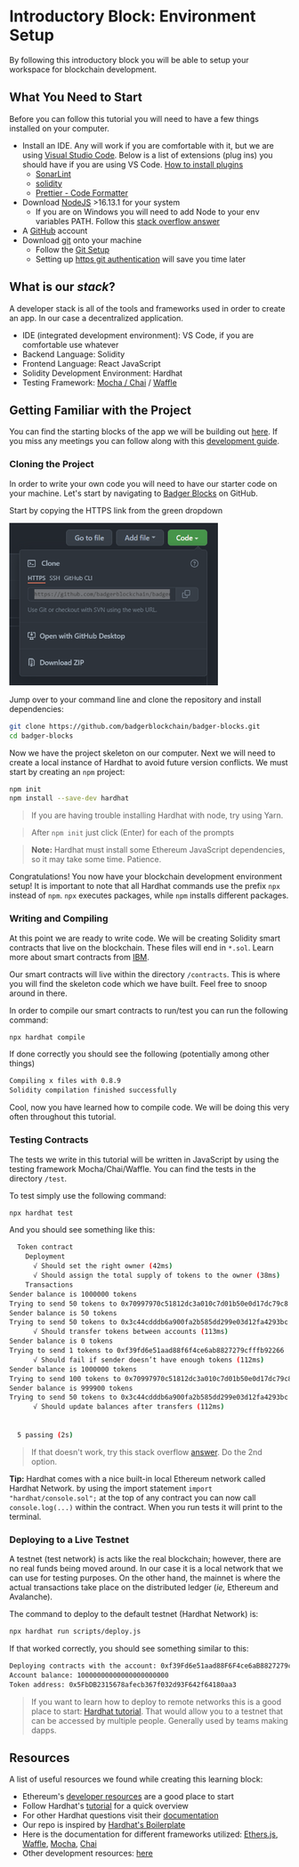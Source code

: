 # Introductory Block: Environment Setup

By following this introductory block you will be able to setup your workspace for blockchain development.


## What You Need to Start

Before you can follow this tutorial you will need to have a few things installed on your computer.

+ Install an IDE. Any will work if you are comfortable with it, but we are using [Visual Studio Code](https://code.visualstudio.com/download). Below is a list of extensions (plug ins) you should have if you are using VS Code. [How to install plugins](https://code.visualstudio.com/learn/get-started/extensions)
  + [SonarLint](https://marketplace.visualstudio.com/items?itemName=SonarSource.sonarlint-vscode)
  + [solidity](https://marketplace.visualstudio.com/items?itemName=JuanBlanco.solidity)
  + [Prettier - Code Formatter](https://marketplace.visualstudio.com/items?itemName=esbenp.prettier-vscode)
+ Download [NodeJS](https://nodejs.org/en/download/) >16.13.1 for your system
  + If you are on Windows you will need to add Node to your env variables PATH. Follow this [stack overflow answer](https://stackoverflow.com/a/27864253)
+ A [GitHub](https://github.com/) account
+ Download [git](https://git-scm.com/downloads) onto your machine
  + Follow the [Git Setup](https://docs.github.com/en/get-started/quickstart/set-up-git#setting-up-git)
  + Setting up [https git authentication](https://docs.github.com/en/get-started/quickstart/set-up-git#next-steps-authenticating-with-github-from-git) will save you time later  


## What is our *stack*?

A developer stack is all of the tools and frameworks used in order to create an app. In our case a decentralized application.

- IDE (integrated development environment): VS Code, if you are comfortable use whatever
- Backend Language: Solidity
- Frontend Language: React JavaScript
- Solidity Development Environment: Hardhat
- Testing Framework: [Mocha / Chai](https://www.codecademy.com/article/bapi-testing-intro) / [Waffle](https://ethereum-waffle.readthedocs.io/en/latest/index.html)


## Getting Familiar with the Project

You can find the starting blocks of the app we will be building out [here](https://github.com/badgerblockchain/badger-blocks). If you miss any meetings you can follow along with this [development guide](https://github.com/badgerblockchain/development-guide).


### Cloning the Project

In order to write your own code you will need to have our starter code on your machine. Let's start by navigating to [Badger Blocks](https://github.com/badgerblockchain/badger-blocks) on GitHub.

Start by copying the HTTPS link from the green dropdown

<img src="images/clone-repo.PNG" alt="drawing" width="375"/>

Jump over to your command line and clone the repository and install dependencies:

```sh
git clone https://github.com/badgerblockchain/badger-blocks.git
cd badger-blocks
```

Now we have the project skeleton on our computer. Next we will need to create a local instance of Hardhat to avoid future version conflicts. We must start by creating an `npm` project:

```sh
npm init
npm install --save-dev hardhat
```
> If you are having trouble installing Hardhat with node, try using Yarn.

> After `npm init` just click (Enter) for each of the prompts

> **Note:** Hardhat must install some Ethereum JavaScript dependencies, so it may take some time. Patience.

Congratulations! You now have your blockchain development environment setup! It is important to note that all Hardhat commands use the prefix `npx` instead of `npm`. `npx` executes packages, while `npm` installs different packages.


### Writing and Compiling

At this point we are ready to write code. We will be creating Solidity smart contracts that live on the blockchain. These files will end in `*.sol`. Learn more about smart contracts from [IBM](https://www.ibm.com/topics/smart-contracts#:~:text=Next%20Steps-,Smart%20contracts%20defined,intermediary's%20involvement%20or%20time%20loss.).

Our smart contracts will live within the directory `/contracts`. This is where you will find the skeleton code which we have built. Feel free to snoop around in there.

In order to compile our smart contracts to run/test you can run the following command:

```sh
npx hardhat compile
```

If done correctly you should see the following (potentially among other things)

```sh
Compiling x files with 0.8.9
Solidity compilation finished successfully
```

Cool, now you have learned how to compile code. We will be doing this very often throughout this tutorial.


### Testing Contracts

The tests we write in this tutorial will be written in JavaScript by using the testing framework Mocha/Chai/Waffle. You can find the tests in the directory `/test`.

To test simply use the following command:

```sh
npx hardhat test
```

And you should see something like this:

```sh
  Token contract
    Deployment
      √ Should set the right owner (42ms)
      √ Should assign the total supply of tokens to the owner (38ms)
    Transactions
Sender balance is 1000000 tokens
Trying to send 50 tokens to 0x70997970c51812dc3a010c7d01b50e0d17dc79c8
Sender balance is 50 tokens
Trying to send 50 tokens to 0x3c44cdddb6a900fa2b585dd299e03d12fa4293bc
      √ Should transfer tokens between accounts (113ms)
Sender balance is 0 tokens
Trying to send 1 tokens to 0xf39fd6e51aad88f6f4ce6ab8827279cfffb92266
      √ Should fail if sender doesn’t have enough tokens (112ms)
Sender balance is 1000000 tokens
Trying to send 100 tokens to 0x70997970c51812dc3a010c7d01b50e0d17dc79c8
Sender balance is 999900 tokens
Trying to send 50 tokens to 0x3c44cdddb6a900fa2b585dd299e03d12fa4293bc
      √ Should update balances after transfers (112ms)


  5 passing (2s)
```

> If that doesn't work, try this stack overflow [answer](https://stackoverflow.com/a/69699772). Do the 2nd option.

**Tip:** Hardhat comes with a nice built-in local Ethereum network called Hardhat Network. by using the import statement `import "hardhat/console.sol";` at the top of any contract you can now call `console.log(...)` within the contract. When you run tests it will print to the terminal.


### Deploying to a Live Testnet

A testnet (test network) is acts like the real blockchain; however, there are no real funds being moved around. In our case it is a local network that we can use for testing purposes. On the other hand, the mainnet is where the actual transactions take place on the distributed ledger (*ie,* Ethereum and Avalanche).

The command to deploy to the default testnet (Hardhat Network) is:

```sh
npx hardhat run scripts/deploy.js
```

If that worked correctly, you should see something similar to this:

```sh
Deploying contracts with the account: 0xf39Fd6e51aad88F6F4ce6aB8827279cffFb92266
Account balance: 10000000000000000000000
Token address: 0x5FbDB2315678afecb367f032d93F642f64180aa3
```

> If you want to learn how to deploy to remote networks this is a good place to start: [Hardhat tutorial](https://hardhat.org/tutorial/deploying-to-a-live-network.html#deploying-to-remote-networks). That would allow you to a testnet that can be accessed by multiple people. Generally used by teams making dapps.


## Resources

A list of useful resources we found while creating this learning block:

- Ethereum's [developer resources](https://ethereum.org/en/developers/) are a good place to start
- Follow Hardhat's [tutorial](https://hardhat.org/tutorial/) for a quick overview
- For other Hardhat questions visit their [documentation](https://hardhat.org/getting-started/)
- Our repo is inspired by [Hardhat's Boilerplate](https://github.com/nomiclabs/hardhat-hackathon-boilerplate)
- Here is the documentation for different frameworks utilized: [Ethers.js](https://docs.ethers.io/v5/), [Waffle](https://ethereum-waffle.readthedocs.io/en/latest/), [Mocha](https://mochajs.org/), [Chai](https://www.chaijs.com/)
- Other development resources: [here](https://web3.career/learn-web3)

